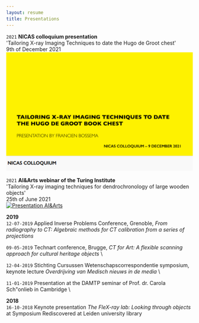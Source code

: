 ```yaml
---
layout: resume
title: Presentations
---
```


`2021`
__NICAS colloquium presentation__ \
'Tailoring X-ray Imaging Techniques to date the Hugo de Groot chest' \
9th of December 2021 \
[![Presentation NICAS](/images/Bossema_nicas.png)](https://youtu.be/tY1gDk12zCA)

`2021`
__AI&Arts webinar of the Turing Institute__ \
'Tailoring X-ray imaging techniques for dendrochronology of large wooden objects' \
25th of June 2021 \
[![Presentation AI&Arts](/images/Bossema_25_06_2021.png)](https://www.youtube.com/watch?v=vBB149Togl0)

__2019__ \
`12-07-2019` Applied Inverse Problems Conference, Grenoble, *From radiography to CT: Algebraic methods for CT calibration from a series of projections*

`09-05-2019` Technart conference, Brugge, *CT for Art: A flexible scanning approach for cultural heritage objects* \

`12-04-2019` Stichting Cursussen Wetenschapscorrespondentie symposium, keynote lecture *Overdrijving van Medisch nieuws 
in de media* \

`11-01-2019` Presentation at the DAMTP seminar of Prof. dr. Carola Sch\"onlieb in Cambridge \

__2018__ \
`16-10-2018` 
Keynote presentation *The FleX-ray lab: Looking through objects* at Symposium Rediscovered at Leiden university library 
